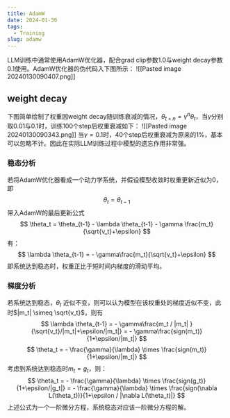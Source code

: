 ```yaml
---
title: AdamW
date: 2024-01-30
tags:
  - Training
slug: adamw
---
```


LLM训练中通常使用AdamW优化器，配合grad clip参数1.0与weight decay参数0.1使用。AdamW优化器的伪代码入下图所示：
![[Pasted image 20240130090407.png]]
## weight decay
下图简单绘制了权重因weight decay随训练衰减的情况，$\theta_{t+n} = \gamma^n\theta_t$，当$\gamma$分别取0.01与0.1时，训练100个step后权重衰减如下：
![[Pasted image 20240130090343.png]]
当$\gamma=0.1$时，40个step后权重衰减为原来的1%，基本可以忽略不计。因此在实际LLM训练过程中模型的遗忘作用非常强。
### 稳态分析
若将AdamW优化器看成一个动力学系统，并假设模型收敛时权重更新近似为0，即
$$
	\theta_{t} = \theta_{t-1}
$$
带入AdamW的最后更新公式
$$
	\theta_t = \theta_{t-1} - \lambda \theta_{t-1} - \gamma \frac{m_t}{\sqrt{v_t}+\epsilon}
$$
有：
$$
	\lambda \theta_{t-1} = - \gamma\frac{m_t}{\sqrt{v_t}+\epsilon}
$$
即系统达到稳态时，权重正比于短时间内梯度的滑动平均。
### 梯度分析
若系统达到稳态，$\theta_t$ 近似不变，则可以认为模型在该权重处的梯度近似不变，此时$|m_t| \simeq \sqrt{v_t}$，则有
$$
		\lambda \theta_{t-1} = - \gamma\frac{m_t / |m_t| }{\sqrt{v_t}/|m_t|+\epsilon/|m_t|} = - \gamma\frac{sign(m_t)}{1+\epsilon/|m_t|}
$$
$$
	\theta_t = - \frac{\gamma}{\lambda} \times \frac{sign(m_t)}{1+\epsilon/|m_t|}
$$
考虑到系统达到稳态时$m_t = g_t$，则：
$$
	\theta_t = - \frac{\gamma}{\lambda} \times \frac{sign(g_t)}{1+\epsilon/|g_t|} = - \frac{\gamma}{\lambda} \times \frac{sign(\nabla L(\theta_t))}{1+\epsilon /  |\nabla L(\theta_t)|} 
$$
上述公式为一个一阶微分方程，系统稳态对应该一阶微分方程的解。